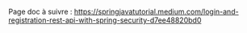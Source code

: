 Page doc à suivre : https://springjavatutorial.medium.com/login-and-registration-rest-api-with-spring-security-d7ee48820bd0
